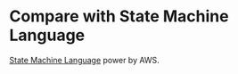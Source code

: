 # Compare with State Machine Language

[State Machine Language](https://states-language.net/) power by AWS.
